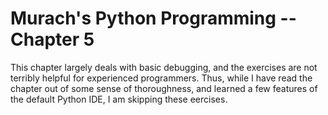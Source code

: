 # Murach's Python Programming -- Chapter 5

This chapter largely deals with basic debugging, and the exercises are not terribly helpful for experienced programmers. Thus, while I have read the chapter out of some sense of thoroughness, and learned a few features of the default Python IDE, I am skipping these eercises.